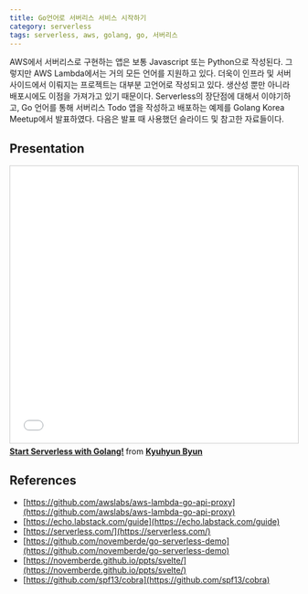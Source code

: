 ```yaml
---
title: Go언어로 서버리스 서비스 시작하기
category: serverless
tags: serverless, aws, golang, go, 서버리스
---
```


AWS에서 서버리스로 구현하는 앱은 보통 Javascript 또는 Python으로 작성된다.
그렇지만 AWS Lambda에서는 거의 모든 언어를 지원하고 있다.
더욱이 인프라 및 서버사이드에서 이뤄지는 프로젝트는 대부분 고언어로 작성되고 있다.
생산성 뿐만 아니라 배포시에도 이점을 가져가고 있기 때문이다.
Serverless의 장단점에 대해서 이야기하고,
Go 언어를 통해 서버리스 Todo 앱을 작성하고 배포하는 예제를 Golang Korea Meetup에서 발표하였다.
다음은 발표 때 사용했던 슬라이드 및 참고한 자료들이다.

## Presentation

<iframe src="//www.slideshare.net/slideshow/embed_code/key/ca6Q7hn0PKDAlA" width="595" height="485" frameborder="0" marginwidth="0" marginheight="0" scrolling="no" style="border:1px solid #CCC; border-width:1px; margin-bottom:5px; max-width: 100%;" allowfullscreen> </iframe> <div style="margin-bottom:5px"> <strong> <a href="//www.slideshare.net/KyuhyunByun1/start-serverless-with-golang" title="Start Serverless with Golang!" target="_blank">Start Serverless with Golang!</a> </strong> from <strong><a href="https://www.slideshare.net/KyuhyunByun1" target="_blank">Kyuhyun Byun</a></strong> </div>

## References

- [https://github.com/awslabs/aws-lambda-go-api-proxy](https://github.com/awslabs/aws-lambda-go-api-proxy)
- [https://echo.labstack.com/guide](https://echo.labstack.com/guide)
- [https://serverless.com/](https://serverless.com/)
- [https://github.com/novemberde/go-serverless-demo](https://github.com/novemberde/go-serverless-demo)
- [https://novemberde.github.io/ppts/svelte/](https://novemberde.github.io/ppts/svelte/)
- [https://github.com/spf13/cobra](https://github.com/spf13/cobra)
